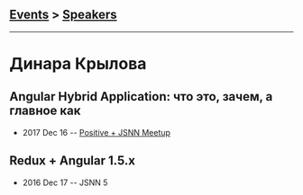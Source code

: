 ## [Events](../README.md) > [Speakers](../speakers.md)
---

# Динара Крылова

## Angular Hybrid Application: что это, зачем, а главное как
- 2017 Dec 16 -- [Positive + JSNN Meetup](https://www.youtube.com/watch?v=cbMZA9vo-T0)    
## Redux + Angular 1.5.x
- 2016 Dec 17 -- JSNN 5    

